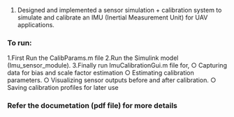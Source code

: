 1. Designed and implemented  a sensor simulation + calibration system to simulate and calibrate an IMU (Inertial Measurement Unit) for UAV applications.

### To run:
1.First Run the CalibParams.m file
2.Run the Simulink model (Imu_sensor_module).
3.Finally run ImuCalibrationGui.m file for,
    ○ Capturing data for bias and scale factor estimation
    ○ Estimating calibration parameters. 
    ○ Visualizing sensor outputs before and after calibration. 
    ○ Saving calibration profiles for later use

### Refer the documetation (pdf file) for more details
